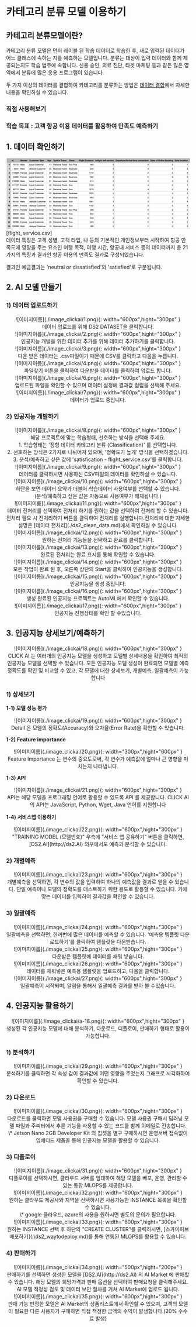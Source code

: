 <link rel="stylesheet" href="./index.css">

# **카테고리 분류 모델 이용하기**

## **카테고리 분류모델이란?**

카테고리 분류 모델은 먼저 레이블 된 학습 데이터로 학습한 후, 새로 입력된 데이터가 어느 클래스에 속하는 지를 예측하는 모델입니다. 분류는 대상이 입력 데이터와 함께 제공되는지도 학습 범주에 속합니다. 신용 승인, 의료 진단, 타겟 마케팅 등과 같은 많은 영역에서 분류에 많은 응용 프로그램이 있습니다.

두 가지 이상의 데이터를 결합하여 카테고리를 분류하는 방법은 [데이터 결합](./ds2_clean_data/)에서 자세한 내용을 확인하실 수 있습니다.


### **직접 사용해보기**

### **학습 목표 : 고객 항공 이용 데이터를 활용하여 만족도 예측하기**

## **1. 데이터 확인하기**


![이미지이름](./image_clickai/data.png)<br>
[flight_service.csv]<br>
데이터 특징은 고객 성별, 고객 타입, 나 등의  기본적인 개인정보부터 시작하여 항공 만족도에 영향을 주는 요소인 여행 목적, 여행 시간, 항공내 서비스 등의 데이터까지 총 21가지의 특징과 결과인 항공 이용의 만족도 결과로 구성되었습니다.

결과인 예금결과는 'neutral or dissatisfied'와 'satisfied'로 구분됩니다.


## **2. AI 모델 만들기**

### **1) 데이터 업로드하기**

<center>
![이미지이름](./image_clickai/1.png){: width="600px",hight="300px" }<br>
데이터 업로드를 위해 DS2 DATASET을  클릭합니다.
</center> 

<center>
![이미지이름](./image_clickai/2.png){: width="600px",hight="300px" }<br>
인공지능 개발을 위한 데이터 추가를 위해 데이터 추가하기를 클릭합니다.
</center> 

<center>
![이미지이름](./image_clickai/3.png){: width="600px",hight="300px" }<br>
다운 받은 데이터는 .csv파일이기 때문에 CSV를 클릭하고 다음을 누릅니다.
</center>

<center>
![이미지이름](./image_clickai/4.png){: width="600px",hight="300px" }<br>
파일찾기 버튼을 클릭하여 다운받을 데이터를 클릭하여 업로드 합니다. 
</center> 

<center>
![이미지이름](./image_clickai/6.png){: width="600px",hight="300px" }<br>
업로드된 파일을 확인할 수 있으며 데이터 설정에 결과값 컬럽을 선택해 주세요. 
</center> 

<center>
![이미지이름](./image_clickai/7.png){: width="600px",hight="300px" }<br>
데이터가 업로드 중입니다.
</center> 

### **2) 인공지능 개발하기**

<center>
![이미지이름](./image_clickai/8.png){: width="600px",hight="300px" }<br>
해당 프로젝트에 맞는 학습형태, 선호하는 방식을 선택해 주세요.<br>
 1. 학습형태는 '정형 데이터 카테고리 분류 (Classification)' 를 선택합니다. <br>
 2. 선호하는 방식은 2가지로 나뉘어져 있으며, '정확도가 높게' 방식을 선택하겠습니다.<br>
 3. 분석/예측하고 싶은 값에 'satisfication - flight_service.csv'를 클릭합니다.<br>
</center> 

<center>
![이미지이름](./image_clickai/9.png){: width="600px",hight="300px" }<br>
데이터를 클릭하시면 사용하신 CSV파일의 데이터를 확인하실 수 있습니다.
</center> 

<center>
![이미지이름](./image_clickai/10.png){: width="600px",hight="300px" }<br>
하단을 보면 데이터 요약과 더불어 학습데이터 사용여부를 선택할 수 있습니다. <br> (분석/예측하고 싶은 값은 자동으로 사용여부가 해제됩니다.)
</center>

<center>
![이미지이름](./image_clickai/11.png){: width="600px",hight="300px" }<br>
데이터 전처리를 선택하여 전처리 하기를 원하는 값을 선택하여 전처리 할 수 있습니다.<br>
전처리 필요 시 전처리하기 버튼을 클릭하여 전처리를 실행합니다.전처리에 대한 자세한 설명은 [데이터 전처리](./ds2_clean_data.md)에서 확인하실 수 있습니다.
</center> 

<center>
![이미지이름](./image_clickai/12.png){: width="600px",hight="300px" }<br>
원하는 전처리 기능들을 선택하고 완료를 클릭합니다.
</center>

<center>
![이미지이름](./image_clickai/13.png){: width="600px",hight="300px" }<br>
완료된 전처리는 완료 표시를 통해 확인할 수 있습니다.
</center> 

<center>
![이미지이름](./image_clickai/14.png){: width="600px",hight="300px" }<br>
모든 작업이 완료 된 후, 오른쪽 상단의  Start을 클릭하여 인공지능을 생성합니다.
</center> 

<center>
![이미지이름](./image_clickai/15.png){: width="600px",hight="300px" }<br>
인공지능을 생성 중입니다.
</center> 

<center>
![이미지이름](./image_clickai/16.png){: width="600px",hight="300px" }<br>
생성 완료된 인공지능 프로젝트는 AutoML에서 확인할 수 있습니다.
</center> 

<center>
![이미지이름](./image_clickai/17.png){: width="600px",hight="300px" }<br>
인공지능 진행상태를 확인 할 수있습니다.
</center> 

## **3. 인공지능 상세보기/예측하기**

<center>
![이미지이름](./image_clickai/18.png){: width="600px",hight="300px" }<br>
CLICK AI 는 여러개의 인공지능 모델을 생성하고 모델별 상세내용을 확인하여 최적의 인공지능 모델을 선택할 수 있습니다. 모든 인공지능 모델 생성이 완료되면 모델별 예측 정확도를 확인 및 비교할 수 있고, 각 모델에 대한 상세보기, 개별예측, 일괄예측이 가능합니다
</center> 

### **1) 상세보기**

**1-1) 모델 성능 평가** 

<center>
![이미지이름](./image_clickai/19.png){: width="600px",hight="300px" }<br>
Detail 은 모델의 정확도(Accuracy)와 오차율(Error Rate)을 확인할 수 있습니다.
</center> 

**1-2) Feature importance**  

<center>
![이미지이름](./image_clickai/20.png){: width="300px",hight="600px" }<br>
Feature Importance 는 변수의 중요도로써, 각 변수가 예측값에 얼마나 큰 영향을 미치는지 나타냅니다.
</center> 

**1-3) API**

<center>
![이미지이름](./image_clickai/21.png){: width="600px",hight="300px" }<br>
API는 해당 모델을 프로그래밍 언어로 활용할 수 있도록 API 를 제공합니다. CLICK AI 의 API는 JavaScript, Python, Wget, Java 언어를 지원합니다
</center> 

**1-4) 서비스앱 이용하기**

<center>
![이미지이름](./image_clickai/22.png){: width="600px",hight="300px" }<br>
"TRAINING MODEL (모델번호)" 우측에 "서비스 앱 공유하기" 버튼을 클릭하면, [DS2.AI](http://ds2.AI) 외부에서도 예측과 분석할 수 있습니다. </center> 

### **2) 개별예측**

<center>
![이미지이름](./image_clickai/23.png){: width="600px",hight="300px" }<br>
개별예측을 선택하면, 각 변수의 값을 입력하여 하나의 예측값을 결과로 얻을 수 있습니다. 단일 예측이나 모델의 정확도를 테스트하기 위한 용도로 활용할 수 있습니다. 키에 맞는 데이터를 입력하여 결과값을 확인할 수 있습니다.
</center> 

### **3) 일괄예측**

<center>
![이미지이름](./image_clickai/24.png){: width="600px",hight="300px" } <br>
일괄예측을 선택하면, 한꺼번에 많은 데이터를 예측할 수 있습니다. '예측용 템플릿 다운로드하기'를 클릭하여 템플릿을 다운받습니다.
</center>

<center>
![이미지이름](./image_clickai/25.png){: width="600px",hight="300px" } <br>
다운받은 템플릿에 데이터를 채워 넣습니다.
</center> 

<center>
![이미지이름](./image_clickai/26.png){: width="600px",hight="300px" } <br>
데이터를 채워넣은 예측용 템플릿을 업로드하고, 다음을 클릭합니다.
</center>

<center>
![이미지이름](./image_clickai/27.png){: width="600px",hight="300px" } <br>
일괄예측이 시작되며, 알림을 통해서 일괄예측 결과를 받아 볼 수있습니다.
</center> 

## **4. 인공지능 활용하기**

<center>
![이미지이름](./image_clickai/a-18.png){: width="600px",hight="300px" }<br>
생성된 각 인공지능 모델에 대해 분석하기, 다운로드, 디플로이, 판매하기 형태로 활용이 가능합니다.
</center> 

### **1) 분석하기**

<center>
![이미지이름](./image_clickai/29.png){: width="600px",hight="300px" }<br>
분석하기를 클릭하면 각 속성 값이 결과값에 어떤 영향을 주었는지 그래프로 시각화하여 확인할 수 있습니다.
</center>

### **2) 다운로드**

<center>
![이미지이름](./image_clickai/30.png){: width="600px",hight="300px" }<br>
다운로드를 클릭하면 모델 사용권을 구매할 수 있습니다.  모델 사용권 구매시 딥러닝 모델 파일과 주피터에서 추론 기능을 사용할 수 있는 코드를 함께 이메일로 전송합니다.<br> 
\* Jetson Nano 2GB Developer Kit 의 칩셋을 별구 구매하시면 운영서버 접속없이 임베디드 제품을 통해 인공지능 모델을 활용할 수 있습니다.
</center>

### **3) 디플로이**

<center>
![이미지이름](./image_clickai/31.png){: width="600px",hight="300px" }<br>
디플로이를 선택하시면, 클라우드 서버를 임대하여 해당 모델을 베포, 운영, 관리할 수 있는 통합 MLOPS를 제공합니다.
</center>

<center>
![이미지이름](./image_clickai/32.png){: width="600px",hight="300px" }<br>
원하는 클라우드 제공사와 지역을 선택하시면 사용가능한 INSTANCE 목록을 확인할 수 있습니다.<br>
\* google 클라우드, azure의 사용을 원하시면 별도의 문의가 필요합니다. 
</center>

<center>
![이미지이름](./image_clickai/33.png){: width="600px",hight="300px" }<br>
원하는 INSTANCE 선택 후 하단의 "CREATE CLUSTER"를 클릭하시면, [스카이허브 배포하기](.\ds2_waytodeploy.md)를 통해 연동된 MLOPS를 활용할 수 있습니다.
</center>

### **4) 판매하기**

<center>
![이미지이름](./image_clickai/34.png){: width="500px",hight="200px" }<br>
판매하기를 선택하면 생성한 모델을 [DS2.AI](http://ds2.AI) 의 AI Market 에 판매할 수 있습니다. 해당 모델의 희망가격과 판매 옵션을 선택하여 판매요청을 클릭해주세요. AI 모델 적정성 검토 및 데이터 보안 절차를 거쳐 AI Market에 업로드 됩니다.
</center>

<center>
![이미지이름](./image_clickai/35.png){: width="600px",hight="300px" }<br>
판매 가능 판정한 모델은 AI Market의 상품리스트에서 확인할 수 있으며, 고객의 모델이 필요한 다른 사용자가 구매하면 직접 책정한 금액의 수익이 발생합니다.(20% 수수료 발생)
</center>
<br>
<br>
<br>
<br>
<br>
